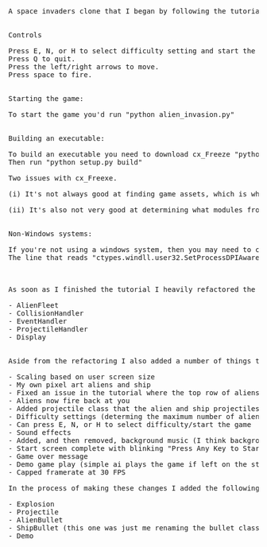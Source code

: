 <pre>
A space invaders clone that I began by following the tutorial in Python Crash Course by Eric Matthes. 


Controls

Press E, N, or H to select difficulty setting and start the game.
Press Q to quit.
Press the left/right arrows to move.
Press space to fire.


Starting the game:

To start the game you'd run "python alien_invasion.py"


Building an executable:

To build an executable you need to download cx_Freeze "python -m pip install cx_Freeze --upgrade"
Then run "python setup.py build"

Two issues with cx_Freexe.

(i) It's not always good at finding game assets, which is why I specified where to find each one. But cx_Freeze will put them all in the same directory as the executable. You'll have to create folders in the directory with the executable called "images" and "sound_effects" and move the images and sound files, respectively, to those folders. This is because the executable will look for the game assets in those subfolders.

(ii) It's also not very good at determining what modules from the python standard library are needed. When creating the executable you'll a "lib" folder that contains a lot of unnecessary modules. You can exclude modules in setup.py (I've excluded some of the larger unneccessary modules that cx_Freeze was initially including).


Non-Windows systems:

If you're not using a windows system, then you may need to comment out line 19 of screen.py.
The line that reads "ctypes.windll.user32.SetProcessDPIAware()"



As soon as I finished the tutorial I heavily refactored the code. The initial AlienInvasion class pretty much did everthing --- checking for events, checking for collisions, firing bullets, creating the alien fleet...). I moved a lot of the responsibilites from AlienInvasion to other classes (it ended up being half the size it initially was. I created the following classes during my refactoring.

- AlienFleet
- CollisionHandler
- EventHandler
- ProjectileHandler
- Display


Aside from the refactoring I also added a number of things to complete the game.

- Scaling based on user screen size
- My own pixel art aliens and ship
- Fixed an issue in the tutorial where the top row of aliens was partly obscured by the scoring information
- Aliens now fire back at you
- Added projectile class that the alien and ship projectiles could inherit
- Difficulty settings (determing the maximum number of alien bullets on screen)
- Can press E, N, or H to select difficulty/start the game
- Sound effects
- Added, and then removed, background music (I think background music can sometimes be distracting and I just didn't like it here)
- Start screen complete with blinking "Press Any Key to Start" message
- Game over message
- Demo game play (simple ai plays the game if left on the start screen for 30 seconds)
- Capped framerate at 30 FPS

In the process of making these changes I added the following classes

- Explosion
- Projectile
- AlienBullet
- ShipBullet (this one was just me renaming the bullet class and adjusting for the new projectile parent class)
- Demo

</pre>
